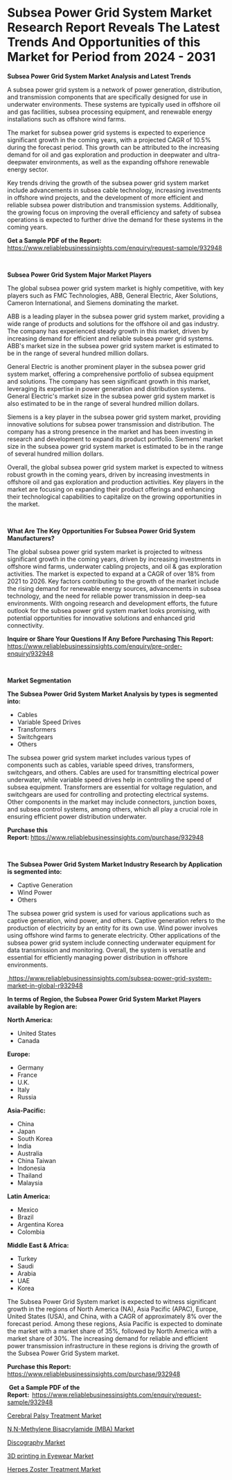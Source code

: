 <p><h1>Subsea Power Grid System Market Research Report Reveals The Latest Trends And Opportunities of this Market for Period from 2024 - 2031</h1></p><p><strong>Subsea Power Grid System Market Analysis and Latest Trends</strong></p>
<p><p>A subsea power grid system is a network of power generation, distribution, and transmission components that are specifically designed for use in underwater environments. These systems are typically used in offshore oil and gas facilities, subsea processing equipment, and renewable energy installations such as offshore wind farms.</p><p>The market for subsea power grid systems is expected to experience significant growth in the coming years, with a projected CAGR of 10.5% during the forecast period. This growth can be attributed to the increasing demand for oil and gas exploration and production in deepwater and ultra-deepwater environments, as well as the expanding offshore renewable energy sector.</p><p>Key trends driving the growth of the subsea power grid system market include advancements in subsea cable technology, increasing investments in offshore wind projects, and the development of more efficient and reliable subsea power distribution and transmission systems. Additionally, the growing focus on improving the overall efficiency and safety of subsea operations is expected to further drive the demand for these systems in the coming years.</p></p>
<p><strong>Get a Sample PDF of the Report:&nbsp;</strong> <a href="https://www.reliablebusinessinsights.com/enquiry/request-sample/932948">https://www.reliablebusinessinsights.com/enquiry/request-sample/932948</a></p>
<p>&nbsp;</p>
<p><strong>Subsea Power Grid System Major Market Players</strong></p>
<p><p>The global subsea power grid system market is highly competitive, with key players such as FMC Technologies, ABB, General Electric, Aker Solutions, Cameron International, and Siemens dominating the market. </p><p>ABB is a leading player in the subsea power grid system market, providing a wide range of products and solutions for the offshore oil and gas industry. The company has experienced steady growth in this market, driven by increasing demand for efficient and reliable subsea power grid systems. ABB's market size in the subsea power grid system market is estimated to be in the range of several hundred million dollars.</p><p>General Electric is another prominent player in the subsea power grid system market, offering a comprehensive portfolio of subsea equipment and solutions. The company has seen significant growth in this market, leveraging its expertise in power generation and distribution systems. General Electric's market size in the subsea power grid system market is also estimated to be in the range of several hundred million dollars.</p><p>Siemens is a key player in the subsea power grid system market, providing innovative solutions for subsea power transmission and distribution. The company has a strong presence in the market and has been investing in research and development to expand its product portfolio. Siemens' market size in the subsea power grid system market is estimated to be in the range of several hundred million dollars.</p><p>Overall, the global subsea power grid system market is expected to witness robust growth in the coming years, driven by increasing investments in offshore oil and gas exploration and production activities. Key players in the market are focusing on expanding their product offerings and enhancing their technological capabilities to capitalize on the growing opportunities in the market.</p></p>
<p>&nbsp;</p>
<p><strong>What Are The Key Opportunities For Subsea Power Grid System Manufacturers?</strong></p>
<p><p>The global subsea power grid system market is projected to witness significant growth in the coming years, driven by increasing investments in offshore wind farms, underwater cabling projects, and oil & gas exploration activities. The market is expected to expand at a CAGR of over 18% from 2021 to 2026. Key factors contributing to the growth of the market include the rising demand for renewable energy sources, advancements in subsea technology, and the need for reliable power transmission in deep-sea environments. With ongoing research and development efforts, the future outlook for the subsea power grid system market looks promising, with potential opportunities for innovative solutions and enhanced grid connectivity.</p></p>
<p><strong>Inquire or Share Your Questions If Any Before Purchasing This Report:</strong> <a href="https://www.reliablebusinessinsights.com/enquiry/pre-order-enquiry/932948">https://www.reliablebusinessinsights.com/enquiry/pre-order-enquiry/932948</a></p>
<p>&nbsp;</p>
<p><strong>Market Segmentation</strong></p>
<p><strong>The Subsea Power Grid System Market Analysis by types is segmented into:</strong></p>
<p><ul><li>Cables</li><li>Variable Speed Drives</li><li>Transformers</li><li>Switchgears</li><li>Others</li></ul></p>
<p><p>The subsea power grid system market includes various types of components such as cables, variable speed drives, transformers, switchgears, and others. Cables are used for transmitting electrical power underwater, while variable speed drives help in controlling the speed of subsea equipment. Transformers are essential for voltage regulation, and switchgears are used for controlling and protecting electrical systems. Other components in the market may include connectors, junction boxes, and subsea control systems, among others, which all play a crucial role in ensuring efficient power distribution underwater.</p></p>
<p><strong>Purchase this Report:&nbsp;</strong><a href="https://www.reliablebusinessinsights.com/purchase/932948">https://www.reliablebusinessinsights.com/purchase/932948</a></p>
<p>&nbsp;</p>
<p><strong>The Subsea Power Grid System Market Industry Research by Application is segmented into:</strong></p>
<p><ul><li>Captive Generation</li><li>Wind Power</li><li>Others</li></ul></p>
<p><p>The subsea power grid system is used for various applications such as captive generation, wind power, and others. Captive generation refers to the production of electricity by an entity for its own use. Wind power involves using offshore wind farms to generate electricity. Other applications of the subsea power grid system include connecting underwater equipment for data transmission and monitoring. Overall, the system is versatile and essential for efficiently managing power distribution in offshore environments.</p></p>
<p><a href="https://www.reliablebusinessinsights.com/subsea-power-grid-system-market-in-global-r932948">&nbsp;https://www.reliablebusinessinsights.com/subsea-power-grid-system-market-in-global-r932948</a></p>
<p><strong>In terms of Region, the Subsea Power Grid System Market Players available by Region are:</strong></p>
<p>
    <p> <strong> North America: </strong>
        <ul>
            <li>United States</li>
            <li>Canada</li>
        </ul>
        </p> 
    <p> <strong> Europe: </strong>
        <ul>
            <li>Germany</li>
            <li>France</li>
            <li>U.K.</li>
            <li>Italy</li>
            <li>Russia</li>
        </ul>
        </p> 
    <p> <strong> Asia-Pacific: </strong>
        <ul>
            <li>China</li>
            <li>Japan</li>
            <li>South Korea</li>
            <li>India</li>
            <li>Australia</li>
            <li>China Taiwan</li>
            <li>Indonesia</li>
            <li>Thailand</li>
            <li>Malaysia</li>
        </ul>
        </p> 
    <p> <strong> Latin America: </strong>
        <ul>
            <li>Mexico</li>
            <li>Brazil</li>
            <li>Argentina Korea</li>
            <li>Colombia</li>
        </ul>
        </p> 
    <p> <strong> Middle East & Africa: </strong>
        <ul>
            <li>Turkey</li>
            <li>Saudi</li>
            <li>Arabia</li>
            <li>UAE</li>
            <li>Korea</li>
        </ul>
    </p>
    </p>
<p><p>The Subsea Power Grid System market is expected to witness significant growth in the regions of North America (NA), Asia Pacific (APAC), Europe, United States (USA), and China, with a CAGR of approximately 8% over the forecast period. Among these regions, Asia Pacific is expected to dominate the market with a market share of 35%, followed by North America with a market share of 30%. The increasing demand for reliable and efficient power transmission infrastructure in these regions is driving the growth of the Subsea Power Grid System market.</p></p>
<p><strong>Purchase this Report: </strong><a href="https://www.reliablebusinessinsights.com/purchase/932948">https://www.reliablebusinessinsights.com/purchase/932948</a></p>
<p>&nbsp;<strong>Get a Sample PDF of the Report:&nbsp;&nbsp;</strong><a href="https://www.reliablebusinessinsights.com/enquiry/request-sample/932948">https://www.reliablebusinessinsights.com/enquiry/request-sample/932948</a></p>
<p><strong></strong></p>
<p><p><a href="https://medium.com/@michellegbleau0620/cerebral-palsy-treatment-market-revolution-2024-2031-market-trends-shaping-the-next-decade-9c9641d3cb2b">Cerebral Palsy Treatment Market</a></p><p><a href="https://issuu.com/reportprime-2/docs/nn-methylene-bisacrylamide-mba-mark_e9a859183cc860">N,N-Methylene Bisacrylamide (MBA) Market</a></p><p><a href="https://medium.com/@michellegbleau0620/discography-market-share-and-new-trends-analysis-by-its-type-application-end-use-and-forecast-8993c92df34d">Discography Market</a></p><p><a href="https://medium.com/@michellegbleau0620/3d-printing-in-eyewear-market-emerging-trends-and-future-prospects-for-period-from-2024-to-2031-35132fd8e783">3D printing in Eyewear Market</a></p><p><a href="https://medium.com/@michellegbleau0620/emerging-trends-in-herpes-zoster-treatment-market-global-outlook-and-future-prospects-from-2024-bb1d013034f4">Herpes Zoster Treatment Market</a></p></p>